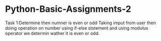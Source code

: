 # Python-Basic-Assignments-2
Task 1:Determine then numner is even or odd
Taking imput from user 
then doing operation on number using if-else ststement
and using modulus operator we determin wather it is even or odd.
